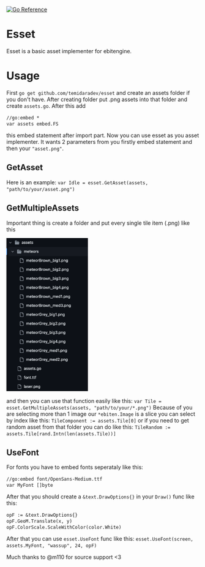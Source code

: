 [![Go Reference](https://pkg.go.dev/badge/github.com/temidaradev/esset.svg)](https://pkg.go.dev/github.com/temidaradev/esset)

# Esset

Esset is a basic asset implementer for ebitengine.

# Usage

First `go get github.com/temidaradev/esset` and create an assets folder if you don't have. After creating folder put .png assets into that folder and create `assets.go`. After this add

```
//go:embed *
var assets embed.FS
```

this embed statement after import part. Now you can use esset as you asset implementer. It wants 2 parameters from you firstly embed statement and then your `"asset.png"`.

## GetAsset

Here is an example: `var Idle = esset.GetAsset(assets, "path/to/your/asset.png")`

## GetMultipleAssets

Important thing is create a folder and put every single tile item (.png) like this 

<img src="resources/image.png" height="400"> 

and then you can use that function easily like this: `var Tile = esset.GetMultipleAssets(assets, "path/to/your/*.png")` Because of you are selecting more than 1 image our `*ebiten.Image` is a slice you can select by index like this: `TileComponent := assets.Tile[0]` or if you need to get random asset from that folder you can do like this: `TileRandom := assets.Tile[rand.Intn(len(assets.Tile))]`

## UseFont

For fonts you have to embed fonts seperataly like this:

```
//go:embed font/OpenSans-Medium.ttf
var MyFont []byte
```

After that you should create a `&text.DrawOptions{}` in your `Draw()` func like this:

```
opF := &text.DrawOptions{}
opF.GeoM.Translate(x, y)
opF.ColorScale.ScaleWithColor(color.White)
```

After that you can use `esset.UseFont` func like this: `esset.UseFont(screen, assets.MyFont, "wassup", 24, opF)`


Much thanks to @m110 for source support <3
